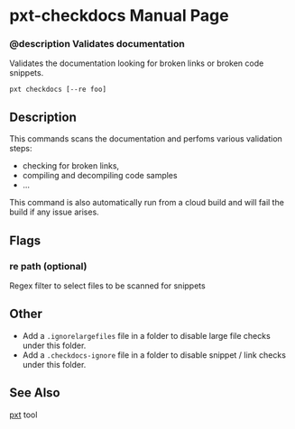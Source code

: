 # pxt-checkdocs Manual Page

### @description Validates documentation

Validates the documentation looking for broken links or broken code snippets.

```
pxt checkdocs [--re foo]
```

## Description

This commands scans the documentation and perfoms various validation steps:
* checking for broken links,
* compiling and decompiling code samples
* ...

This command is also automatically run from a cloud build and will fail the build if any issue arises.

## Flags

### re path (optional)

Regex filter to select files to be scanned for snippets

## Other

* Add a ``.ignorelargefiles`` file in a folder to disable large file checks under this folder.
* Add a ``.checkdocs-ignore`` file in a folder to disable snippet / link checks under this folder.

## See Also

[pxt](/cli) tool
